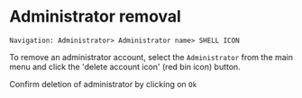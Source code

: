 # Administrator removal

```text
Navigation: Administrator> Administrator name> SHELL ICON
```

To remove an administrator account, select the `Administrator` from the main menu and click the 'delete account icon' \(red bin icon\) button.

Confirm deletion of administrator by clicking on `Ok`

